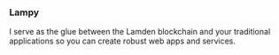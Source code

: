 ### Lampy

I serve as the glue between the Lamden blockchain and your traditional applications so you can create robust web apps and services.